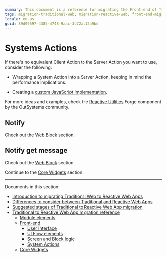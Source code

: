 ```yaml
---
summary: This document is a reference for migrating the Front-end of Traditional Web Apps to Reactive Web Apps.
tags: migration-traditional-web; migration-reactive-web; front-end-migration 
locale: en-us
guid: 89d99597-4385-4748-9aac-3b72a112a9bd
---
```


# Systems Actions

If there's no equivalent Client Action to the Server Action you want to use, consider the following:

* Wrapping a System Action into a Server Action, keeping in mind the performance implications.

* Creating a [custom JavaScript implementation](https://success.outsystems.com/Documentation/11/Extensibility_and_Integration/JavaScript/Extend_Your_Mobile_and_Reactive_Apps_Using_JavaScript).

For more ideas and examples, check the [Reactive Utilities](https://www.outsystems.com/forge/component-overview/1730/reactive-utilities) Forge component by the OutSystems community.

## Notify

Check out the [Web Block](ref-frontend-ui-flows.md#webblock) section.

## Notify get message

Check out the [Web Block](ref-frontend-ui-flows.md#webblock) section.

Continue to the [Core Widgets](ref-core-widgets.md) section.

---

Documents in this section:

* [Introduction to migrating Traditional Web to Reactive Web Apps](intro.md)
* [Differences to consider between Traditional and Reactive Web Apps](differences.md)
* [Suggested stages of Traditional to Reactive Web App migration](stages.md)
* [Traditional to Reactive Web App migration reference](reference.md)
    * [Module elements](ref-module-elements.md)
    * [Front-end](ref-frontend-intro.md)
        * [User Interface](ref-frontend-ui.md)
        * [UI Flow elements](ref-frontend-ui-flows.md)
        * [Screen and Block logic](ref-frontend-screen-and-block.md)
        * [System Actions](ref-system-actions.md)
    * [Core Widgets](ref-core-widgets.md)
